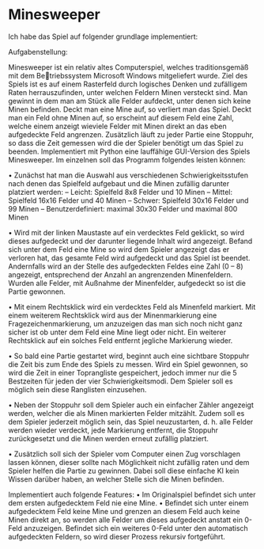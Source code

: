 # Minesweeper
Ich habe das Spiel auf folgender grundlage implementiert:

Aufgabenstellung:

Minesweeper ist ein relativ altes Computerspiel, welches traditionsgemäß mit dem Betriebssystem Microsoft Windows mitgeliefert wurde. Ziel des Spiels ist es auf einem Rasterfeld durch logisches Denken und zufälligem Raten herrauszufinden, unter welchen Feldern Minen versteckt sind. Man gewinnt in dem man am Stück alle Felder aufdeckt, unter denen sich keine Minen befinden. Deckt man eine Mine auf, so verliert man das
Spiel. Deckt man ein Feld ohne Minen auf, so erscheint auf diesem Feld eine Zahl, welche einem anzeigt wieviele Felder mit Minen direkt an das eben aufgedeckte Feld angrenzen. Zusätzlich läuft zu jeder Partie eine Stoppuhr, so dass die Zeit gemessen wird die der
Spieler benötigt um das Spiel zu beenden. Implementiert mit Python eine lauffähige GUI-Version des Spiels Minesweeper. Im einzelnen soll das Programm folgendes leisten können:

• Zunächst hat man die Auswahl aus verschiedenen Schwierigkeitsstufen nach denen das Spielfeld aufgebaut und die Minen zufällig darunter platziert werden:
  – Leicht: Spielfeld 8x8 Felder und 10 Minen
  – Mittel: Spielfeld 16x16 Felder und 40 Minen
  – Schwer: Spielfeld 30x16 Felder und 99 Minen
  – Benutzerdefiniert: maximal 30x30 Felder und maximal 800 Minen
  
• Wird mit der linken Maustaste auf ein verdecktes Feld geklickt, so wird dieses aufgedeckt und der darunter liegende Inhalt wird angezeigt. Befand sich unter dem Feld eine Mine so wird dem Spieler angezeigt das er verloren hat, das gesamte Feld wird aufgedeckt und das Spiel ist beendet. Andernfalls wird an der Stelle des aufgedeckten Feldes eine Zahl (0 – 8) angezeigt, entsprechend der Anzahl an angrenzenden Minenfeldern. Wurden alle Felder, mit Außnahme der Minenfelder, aufgedeckt so ist die Partie gewonnen.

• Mit einem Rechtsklick wird ein verdecktes Feld als Minenfeld markiert. Mit einem weiterem Rechtsklick wird aus der Minenmarkierung eine Fragezeichenmarkierung, um anzuzeigen das man sich noch nicht ganz sicher ist ob unter dem Feld eine Mine liegt oder nicht. Ein weiterer Rechtsklick auf ein solches Feld entfernt jegliche Markierung wieder.

• So bald eine Partie gestartet wird, beginnt auch eine sichtbare Stoppuhr die Zeit bis zum Ende des Spiels zu messen. Wird ein Spiel gewonnen, so wird die Zeit in einer Toprangliste gespeichert, jedoch immer nur die 5 Bestzeiten für jeden der vier Schwierigkeitsmodi. Dem Spieler soll es möglich sein diese Ranglisten einzusehen.

• Neben der Stoppuhr soll dem Spieler auch ein einfacher Zähler angezeigt werden, welcher die als Minen markierten Felder mitzählt. Zudem soll es dem Spieler jederzeit möglich sein, das Spiel neuzustarten, d. h. alle Felder werden wieder verdeckt, jede Markierung entfernt, die Stoppuhr zurückgesetzt und die Minen werden erneut zufällig platziert.

• Zusätzlich soll sich der Spieler vom Computer einen Zug vorschlagen lassen können, dieser sollte nach Möglichkeit nicht zufällig raten und dem Spieler helfen die Partie zu gewinnen. Dabei soll diese einfache KI kein Wissen darüber haben, an welcher Stelle sich die Minen befinden.

Implementiert auch folgende Features:
• Im Originalspiel befindet sich unter dem ersten aufgedecktem Feld nie eine Mine.
• Befindet sich unter einem aufgedecktem Feld keine Mine und grenzen an diesem Feld auch keine Minen direkt an, so werden alle Felder um dieses aufgedeckt anstatt ein 0-Feld anzuzeigen. Befindet sich ein weiteres 0-Feld unter den automatisch aufgedeckten Feldern, so wird dieser Prozess rekursiv fortgeführt.
